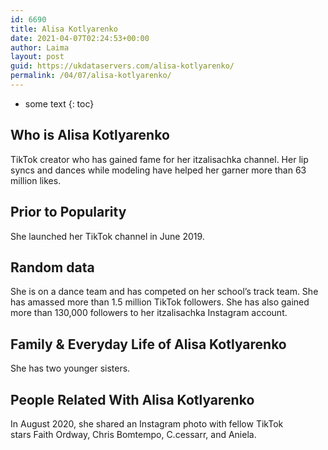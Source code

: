 ```yaml
---
id: 6690
title: Alisa Kotlyarenko
date: 2021-04-07T02:24:53+00:00
author: Laima
layout: post
guid: https://ukdataservers.com/alisa-kotlyarenko/
permalink: /04/07/alisa-kotlyarenko/
---
```


* some text
{: toc}


## Who is Alisa Kotlyarenko
                  
                  
                  
TikTok creator who has gained fame for her itzalisachka channel. Her lip syncs and dances while modeling have helped her garner more than 63 million likes.
                  
              
            
              
            
                
                
                
## Prior to Popularity
                  
                  
                  
She launched her TikTok channel in June 2019.
                  
              
            
              
            
                
                
                
## Random data
                  
                  
                  
She is on a dance team and has competed on her school&#8217;s track team. She has amassed more than 1.5 million TikTok followers. She has also gained more than 130,000 followers to her itzalisachka Instagram account. 
                  
              
            
              
            
                
                
                
## Family & Everyday Life of Alisa Kotlyarenko
                  
                  
                  
She has two younger sisters. 
                  
              
            
              
            
                
                
                
## People Related With Alisa Kotlyarenko
                  
                  
                  
In August 2020, she shared an Instagram photo with fellow TikTok stars Faith Ordway, Chris Bomtempo, C.cessarr, and Aniela.
                  
              
            
              
            
                
              
            
              
              
            
            
              
            
          
          
          